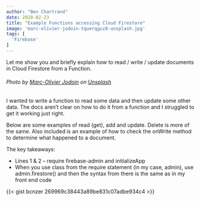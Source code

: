 ```yaml
---
author: "Ben Chartrand"
date: 2020-02-23
title: "Example Functions accessing Cloud Firestore"
image: 'marc-olivier-jodoin-tquerqguz8-unsplash.jpg'
tags: [
  'Firebase'
]
---
```


Let me show you and briefly explain how to read / write / update documents in Cloud Firestore from a Function.

###### Photo by [Marc-Olivier Jodoin](https://unsplash.com/@marcojodoin?utm_source=unsplash&utm_medium=referral&utm_content=creditCopyText) on [Unsplash](https://unsplash.com/s/photos/reflection?utm_source=unsplash&utm_medium=referral&utm_content=creditCopyText)

I wanted to write a function to read some data and then update some other data. The docs aren’t clear on how to do it from a function and I struggled to get it working just right.

Below are some examples of read (get), add and update. Delete is more of the same. Also included is an example of how to check the onWrite method to determine what happened to a document.

The key takeaways:
* Lines 1 & 2 – require firebase-admin and initializeApp
* When you use class from the require statement (in my case, admin), use admin.firestore() and then the syntax from there is the same as in my front end code

{{< gist bcnzer 269969c38443a89be831c07adbe934c4 >}}